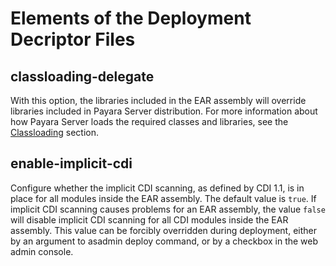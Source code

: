 # Elements of the Deployment Decriptor Files

## classloading-delegate
With this option, the libraries included in the EAR assembly will override libraries included in Payara Server distribution. 
For more information about how Payara Server loads the required classes and libraries, see the [Classloading](../classloading.md) section.

## enable-implicit-cdi

Configure whether the implicit CDI scanning, as defined by CDI 1.1, is in place for all modules inside the EAR assembly. The default value is `true`. 
If implicit CDI scanning causes problems for an EAR assembly, the value `false` will disable implicit CDI scanning for all CDI modules inside the EAR assembly. 
This value can be forcibly overridden during deployment, either by an argument to asadmin deploy command, or by a checkbox in the web admin console.

